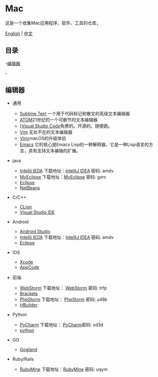# Mac

这是一个收集Mac应用程序、软件、工具的仓库，

[English](Mac.md) | [中文](Mac-zh.md)

## 目录

-[编辑器](#编辑器)

-[]()

## 编辑器

* 通用

  * [Sublime Text](http://www.sublimetext.com/) 一个用于代码标记和散文的高级文本编辑器
  * [ATOM](https://atom.io/)21世纪的一个可删节的文本编辑器
  * [[Visual Studio Code](https://code.visualstudio.com/)免费的。开源的。随便跑。
  * [Vim](http://www.vim.org/) 无处不在的文本编辑器
  * [Vimr](http://vimr.org/)macOS的升级体验
  * [Emacs](http://www.gnu.org/software/emacs/) 它的核心是Emacs Lisp的一种解释器，它是一种Lisp语言的方言，具有支持文本编辑的扩展。

* java

    * [Intellij IEDA](https://www.jetbrains.com/idea/) 下载地址：[IntelliJ IDEA](https://pan.baidu.com/s/1jHRYfZ4) 密码: amdv
    * [MyEclipse](http://www.myeclipsecn.com/) 下载地址：[MyEclipse](https://pan.baidu.com/s/1eRPyz8u) 密码: gxrc
    * [Eclipse](https://www.eclipse.org/downloads/)
    * [NetBeans](https://netbeans.org/)

* C/C++

    * [CLion](https://www.jetbrains.com/clion/)
    * [Visual Studio IDE](https://www.visualstudio.com/zh-hans/vs/)


* Android

    * [Android Studio](http://www.android-studio.org/)
    * [Intellij IEDA](https://www.jetbrains.com/idea/) 下载地址：[IntelliJ IDEA](https://pan.baidu.com/s/1jHRYfZ4) 密码: amdv
    * [Eclipse](https://www.eclipse.org/downloads/)


* IOS

    * [Xcode](https://developer.apple.com/xcode/)
    * [AppCode](https://www.jetbrains.com/objc/)

* 前端

    * [WebStorm](https://www.jetbrains.com/webstorm/) 下载地址： [WebStorm](https://pan.baidu.com/s/1dEUQlVF) 密码: trfp
    * [Brackets](http://brackets.io/)
    * [PhpStorm](https://www.jetbrains.com/phpstorm/) 下载地址： [PhpStorm](https://pan.baidu.com/s/1geNuwef) 密码: u48k
    * [HBuilder](http://www.dcloud.io/)


* Python

    * [PyCharm](https://www.jetbrains.com/pycharm/download/#section=mac) 下载地址：  [PyCharm](https://pan.baidu.com/s/1qYcBgbq)密码: xd3d
    * [python](https://www.python.org/)

* GO

    * [Gogland](https://www.jetbrains.com/go/)

* Ruby/Rails

    * [RubyMine](https://www.jetbrains.com/ruby/) 下载地址：[RubyMine](https://pan.baidu.com/s/1hsPA3wo) 密码: uqym

 
